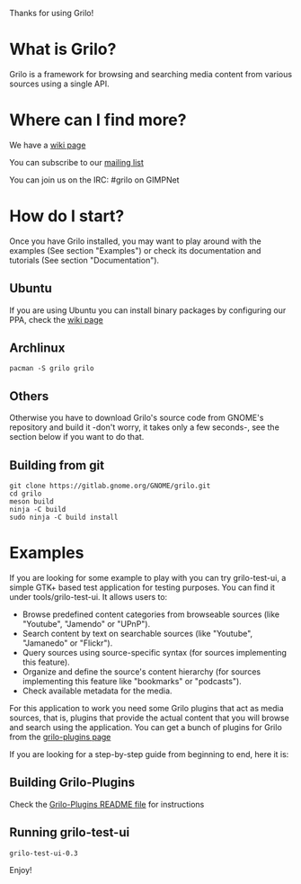 Thanks for using Grilo!

# What is Grilo?

Grilo is a framework for browsing and searching media content from various
sources using a single API.

# Where can I find more?

We have a [wiki page](https://wiki.gnome.org/Projects/Grilo)

You can subscribe to our [mailing list](http://mail.gnome.org/mailman/listinfo/grilo-list)

You can join us on the IRC:
#grilo on GIMPNet

# How do I start?

Once you have Grilo installed, you may want to play around with the
examples (See section "Examples") or check its documentation
and tutorials (See section "Documentation").

## Ubuntu

If you are using Ubuntu you can install binary packages by configuring
our PPA, check the [wiki page](https://wiki.gnome.org/Projects/Grilo#Distros)

## Archlinux

```
pacman -S grilo grilo
```

## Others

Otherwise you  have to download Grilo's source code from GNOME's repository and
build it -don't worry, it takes only a few seconds-, see the section below if
you want to do that.

## Building from git

```
git clone https://gitlab.gnome.org/GNOME/grilo.git
cd grilo
meson build
ninja -C build
sudo ninja -C build install
```

# Examples

If you are looking for some example to play with you can try grilo-test-ui,
a simple GTK+ based test application for testing purposes. You can find it
under tools/grilo-test-ui. It allows users to:

 * Browse predefined content categories from browseable sources (like
"Youtube", "Jamendo" or "UPnP").
 * Search content by text on searchable sources (like "Youtube", "Jamanedo"
or "Flickr").
 * Query sources using source-specific syntax (for sources implementing
this feature).
 * Organize and define the source's content hierarchy (for sources
implementing this feature like "bookmarks" or
"podcasts").
 * Check available metadata for the media.

For this application to work you need some Grilo plugins that act as media
sources, that is, plugins that provide the actual content that you will
browse and search using the application. You can get a bunch of plugins for
Grilo from the [grilo-plugins page](https://gitlab.gnome.org/GNOME/grilo-plugins)

If you are looking for a step-by-step guide from beginning to end, here it is:

## Building Grilo-Plugins

Check the [Grilo-Plugins README file](https://gitlab.gnome.org/GNOME/grilo-plugins/blob/master/README.md) for instructions

## Running grilo-test-ui

```
grilo-test-ui-0.3
```
Enjoy!
